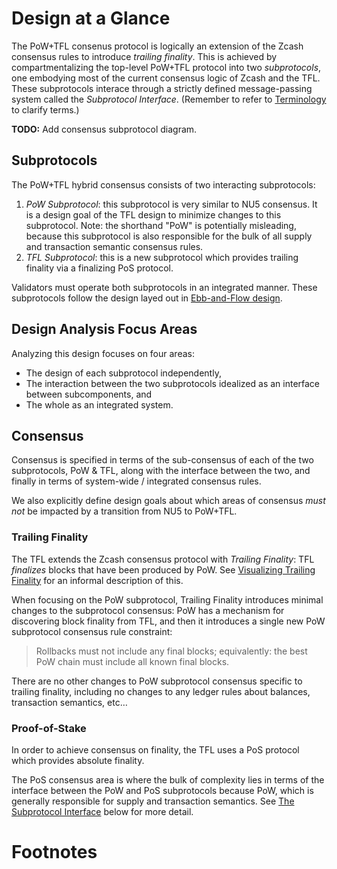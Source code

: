 # Design at a Glance

The PoW+TFL consenus protocol is logically an extension of the Zcash consensus rules to introduce *trailing finality*. This is achieved by compartmentalizing the top-level PoW+TFL protocol into two *subprotocols*, one embodying most of the current consensus logic of Zcash and the TFL. These subprotocols interace through a strictly defined message-passing system called the *Subprotocol Interface*. (Remember to refer to [Terminology](../terminology.md) to clarify terms.) 

**TODO:** Add consensus subprotocol diagram.

## Subprotocols

The PoW+TFL hybrid consensus consists of two interacting subprotocols:

1. *PoW Subprotocol*: this subprotocol is very similar to NU5 consensus. It is a design goal of the TFL design to minimize changes to this subprotocol. Note: the shorthand "PoW" is potentially misleading, because this subprotocol is also responsible for the bulk of all supply and transaction semantic consensus rules.
2. *TFL Subprotocol*: this is a new subprotocol which provides trailing finality via a finalizing PoS protocol.

Validators must operate both subprotocols in an integrated manner. These subprotocols follow the design layed out in [Ebb-and-Flow design](../references.md#ebb-and-flow-protocols).

## Design Analysis Focus Areas

Analyzing this design focuses on four areas:

- The design of each subprotocol independently,
- The interaction between the two subprotocols idealized as an interface between subcomponents, and
- The whole as an integrated system.

## Consensus

Consensus is specified in terms of the sub-consensus of each of the two subprotocols, PoW & TFL, along with the interface between the two, and finally in terms of system-wide / integrated consensus rules.

We also explicitly define design goals about which areas of consensus _must not_ be impacted by a transition from NU5 to PoW+TFL.

### Trailing Finality

The TFL extends the Zcash consensus protocol with *Trailing Finality*: TFL *finalizes* blocks that have been produced by PoW. See [Visualizing Trailing Finality](../introduction/visualizing-trailing-finality.md) for an informal description of this.

When focusing on the PoW subprotocol, Trailing Finality introduces minimal changes to the subprotocol consensus: PoW has a mechanism for discovering block finality from TFL, and then it introduces a single new PoW subprotocol consensus rule constraint:

> Rollbacks must not include any final blocks; equivalently: the best PoW chain must include all known final blocks.

There are no other changes to PoW subprotocol consensus specific to trailing finality, including no changes to any ledger rules about balances, transaction semantics, etc…

### Proof-of-Stake

In order to achieve consensus on finality, the TFL uses a PoS protocol which provides absolute finality.

The PoS consensus area is where the bulk of complexity lies in terms of the interface between the PoW and PoS subprotocols because PoW, which is generally responsible for supply and transaction semantics. See [The Subprotocol Interface](#the-subprotocol-interface) below for more detail.

# Footnotes

[^new-mainnet-precursors]: If new consensus changes are deployed to Zcash mainnet prior to PoW+TFL design finalization, this design must be updated to refer to the new delta (e.g. by reanalyzing all changes against NU6 or NU7, etc…)
